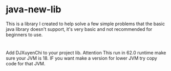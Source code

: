 # java-new-lib

This is a library I created to help solve a few simple problems that the basic java library doesn't support, it's very basic and not recommended for beginners to use.


#
Add DJXuyenChi to your project lib. Attention This run in 62.0 runtime make sure your JVM is 18.
IF you want make a version for lower JVM try copy code for that JVM.
